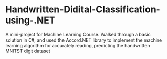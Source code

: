 # Handwritten-Didital-Classification-using-.NET
A mini-project for Machine Learning Course. Walked through a basic solution in C#, and used the Accord.NET library to implement the machine learning algorithm for accurately reading, predicting the handwritten MNITST digit dataset
